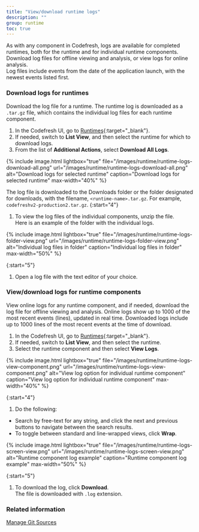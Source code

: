 ```yaml
---
title: "View/download runtime logs"
description: ""
group: runtime
toc: true
---
```


As with any component in Codefresh, logs are available for completed runtimes, both for the runtime and for individual runtime components. Download log files for offline viewing and analysis, or view logs for online analysis.  
Log files include events from the date of the application launch, with the newest events listed first.


### Download logs for runtimes
Download the log file for a runtime. The runtime log is downloaded as a `.tar.gz` file, which contains the individual log files for each runtime component. 

1. In the Codefresh UI, go to [Runtimes](https://g.codefresh.io/2.0/account-settings/runtimes){:target="\_blank"}. 
1. If needed, switch to **List View**, and then select the runtime for which to download logs.
1.  From the list of **Additional Actions**, select **Download All Logs**. 

  {% include 
	image.html 
	lightbox="true" 
	file="/images/runtime/runtime-logs-download-all.png" 
	url="/images/runtime/runtime-logs-download-all.png" 
	alt="Download logs for selected runtime" 
	caption="Download logs for selected runtime"
    max-width="40%" 
%}

  The log file is downloaded to the Downloads folder or the folder designated for downloads, with the filename, `<runtime-name>.tar.gz`. For example, `codefreshv2-production2.tar.gz`.
{:start="4"}
1. To view the log files of the individual components, unzip the file.  
  Here is an example of the folder with the individual logs.

  {% include 
	image.html 
	lightbox="true" 
	file="/images/runtime/runtime-logs-folder-view.png" 
	url="/images/runtime/runtime-logs-folder-view.png" 
	alt="Individual log files in folder" 
	caption="Individual log files in folder"
    max-width="50%" 
%}

{:start="5"}
1. Open a log file with the text editor of your choice.

 
### View/download logs for runtime components
View online logs for any runtime component, and if needed, download the log file for offline viewing and analysis.
Online logs show up to 1000 of the most recent events (lines), updated in real time. Downloaded logs include up to 1000 lines of the most recent events at the time of download.

1. In the Codefresh UI, go to [Runtimes](https://g.codefresh.io/2.0/account-settings/runtimes){:target="\_blank"}. 
1. If needed, switch to **List View**, and then select the runtime.
1. Select the runtime component and then select **View Logs**. 

  {% include 
	image.html 
	lightbox="true" 
	file="/images/runtime/runtime-logs-view-component.png" 
	url="/images/runtime/runtime-logs-view-component.png" 
	alt="View log option for individual runtime component" 
	caption="View log option for individual runtime component"
    max-width="40%" 
%}


{:start="4"}
1. Do the following:
  * Search by free-text for any string, and click the next and previous buttons to navigate between the search results.
  * To toggle between standard and line-wrapped views, click **Wrap**.

  {% include 
	image.html 
	lightbox="true" 
	file="/images/runtime/runtime-logs-screen-view.png" 
	url="/images/runtime/runtime-logs-screen-view.png" 
	alt="Runtime component log example" 
	caption="Runtime component log example"
    max-width="50%" 
%}

{:start="5"}
1. To download the log, click **Download**.  
  The file is downloaded with `.log` extension.

### Related information
[Manage Git Sources]({{site.baseurl}}/docs/runtime/git-sources/#viewdownload-logs-for-a-git-source) 